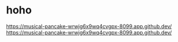 # hoho
https://musical-pancake-wrwjg6x9wq4cvgpx-8099.app.github.dev/
https://musical-pancake-wrwjg6x9wq4cvgpx-8099.app.github.dev/
